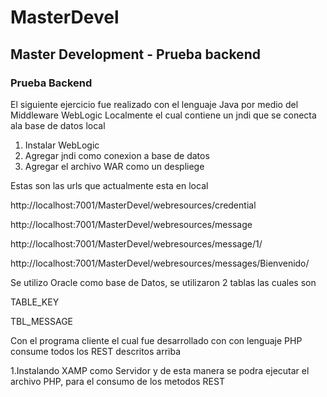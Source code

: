 # MasterDevel
## Master Development - Prueba backend

### Prueba Backend

El siguiente ejercicio fue realizado con el lenguaje Java por medio del Middleware WebLogic Localmente el cual contiene un jndi que se conecta ala base de datos local
1. Instalar WebLogic
2. Agregar jndi como conexion a base de datos
3. Agregar el archivo WAR como un despliege


Estas son las urls que actualmente esta en local

http://localhost:7001/MasterDevel/webresources/credential	

http://localhost:7001/MasterDevel/webresources/message

http://localhost:7001/MasterDevel/webresources/message/1/

http://localhost:7001/MasterDevel/webresources/messages/Bienvenido/ 


Se utilizo Oracle como base de Datos, se utilizaron 2 tablas las cuales son  

TABLE_KEY 

TBL_MESSAGE 

Con el programa cliente el cual fue desarrollado con con lenguaje PHP consume todos los REST descritos arriba

1.Instalando XAMP como Servidor y de esta manera se podra ejecutar el archivo PHP, para el consumo de los metodos REST


